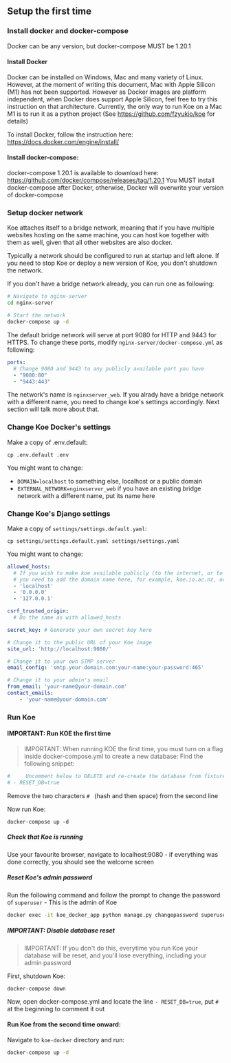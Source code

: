 ## Setup the first time

### Install docker and docker-compose
Docker can be any version, but docker-compose MUST be 1.20.1

#### Install Docker
Docker can be installed on Windows, Mac and many variety of Linux.
However, at the moment of writing this document, Mac with Apple Silicon (M1) has not been
supported. However as Docker images are platform independent, when Docker does support
Apple Silicon, feel free to try this instruction on that architecture. Currently, the
only way to run Koe on a Mac M1 is to run it as a python project (See https://github.com/fzyukio/koe for details)

To install Docker, follow the instruction here: https://docs.docker.com/engine/install/

#### Install docker-compose:
docker-compose 1.20.1 is available to download here: https://github.com/docker/compose/releases/tag/1.20.1
You MUST install docker-compose after Docker, otherwise, Docker will overwrite your version of docker-compose

### Setup docker network
Koe attaches itself to a bridge network, meaning that if you have multiple websites hosting on the same machine, you can
host koe together with them as well, given that all other websites are also docker.

Typically a network should be configured to run at startup and left alone.
If you need to stop Koe or deploy a new version of Koe, you don't shutdown the network.

If you don't have a bridge network already, you can run one as following:
```bash
# Navigate to nginx-server
cd nginx-server

# Start the network
docker-compose up -d
```

The default bridge network will serve at port 9080 for HTTP and 9443 for HTTPS. To change these ports, modify
`nginx-server/docker-compose.yml` as following:

```yml
ports:
  # Change 9080 and 9443 to any publicly available port you have
  - "9080:80"
  - "9443:443"
```

The network's name is `nginxserver_web`. If you alrady have a bridge network with a different name, you need to change koe's settings accordingly. Next section will talk more about that.

### Change Koe Docker's settings

Make a copy of .env.default:
```
cp .env.default .env
```

You might want to change:
- `DOMAIN=localhost` to something else, localhost or a public domain
- `EXTERNAL_NETWORK=nginxserver_web` if you have an existing bridge network with a different name, put its name here

### Change Koe's Django settings

Make a copy of `settings/settings.default.yaml`:
```
cp settings/settings.default.yaml settings/settings.yaml
```

You might want to change:
```yaml
allowed_hosts:
  # If you wish to make koe available publicly (to the internet, or to your local LAN network)
  # you need to add the domain name here, for example, koe.io.ac.nz, or MACHINE-1234
  - 'localhost'
  - '0.0.0.0'
  - '127.0.0.1'

csrf_trusted_origin:
  # Do the same as with allowed_hosts

secret_key: # Generate your own secret key here

# Change it to the public URL of your Koe image
site_url: 'http://localhost:9080/'

# Change it to your own STMP server
email_config: 'smtp.your-domain.com:your-name:your-password:465'

# Change it to your admin's email
from_email: 'your-name@your-domain.com'
contact_emails:
    - 'your-name@your-domain.com'

```

### Run Koe

#### IMPORTANT: Run KOE the first time
> IMPORTANT: When running KOE the first time, you must turn on a flag inside docker-compose.yml to create a new database:
> Find the following snippet:

```yaml
#     Uncomment below to DELETE and re-create the database from fixtures
# - RESET_DB=true
```

Remove the two characters `# ` (hash and then space) from the second line

Now run Koe:
```
docker-compose up -d
```

##### Check that Koe is running
Use your favourite browser, navigate to localhost:9080 - if everything was done correctly, you should see the welcome screen

##### Reset Koe's admin password
Run the following command and follow the prompt to change the password of `superuser` - This is the admin of Koe

```bash
docker exec -it koe_docker_app python manage.py changepassword superuser
```

##### IMPORTANT: Disable database reset
> IMPORTANT: If you don't do this, everytime you run Koe your database will be reset, and you'll lose everything, including your admin password

First, shutdown Koe:
```
docker-compose down
```

Now, open docker-compose.yml and locate the line `- RESET_DB=true`, put `# ` at the beginning to comment it out

#### Run Koe from the second time onward:
Navigate to `koe-docker` directory and run:

```bash
docker-compose up -d
```
